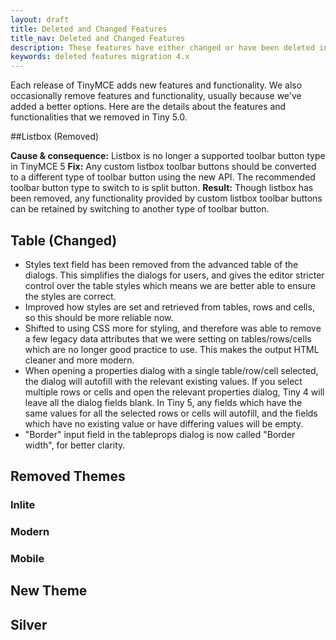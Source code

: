 ```yaml
---
layout: draft
title: Deleted and Changed Features
title_nav: Deleted and Changed Features
description: These features have either changed or have been deleted in TinyMCE 5.0.
keywords: deleted features migration 4.x
---
```


Each release of TinyMCE adds new features and functionality. We also occasionally remove features and functionality, usually because we've added a better options.
Here are the details about the features and functionalities that we removed in Tiny 5.0.

##Listbox (Removed)

**Cause & consequence:** Listbox is no longer a supported toolbar button type in TinyMCE 5
**Fix:** Any custom listbox toolbar buttons should be converted to a different type of toolbar button using the new API. The recommended toolbar button type to switch to is split button.
**Result:** Though listbox has been removed, any functionality provided by custom listbox toolbar buttons can be retained by switching to another type of toolbar button.

## Table (Changed)

* Styles text field has been removed from the advanced table of the dialogs. This simplifies the dialogs for users, and gives the editor stricter control over the table styles which means we are better able to ensure the styles are correct.
* Improved how styles are set and retrieved from tables, rows and cells, so this should be more reliable now.
* Shifted to using CSS more for styling, and therefore was able to remove a few legacy data attributes that we were setting on tables/rows/cells which are no longer good practice to use. This makes the output HTML cleaner and more modern.
* When opening a properties dialog with a single table/row/cell selected, the dialog will autofill with the relevant existing values. If you select multiple rows or cells and open the relevant properties dialog, Tiny 4 will leave all the dialog fields blank. In Tiny 5, any fields which have the same values for all the selected rows or cells will autofill, and the fields which have no existing value or have differing values will be empty.
* "Border" input field in the tableprops dialog is now called "Border width", for better clarity.

## Removed Themes

### Inlite

### Modern

### Mobile

## New Theme

## Silver


